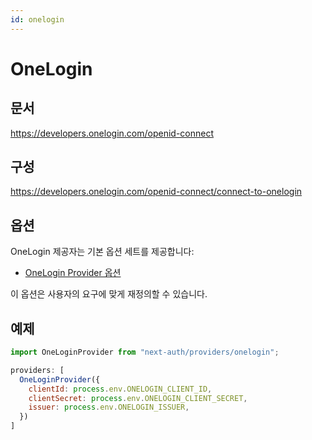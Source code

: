 ```yaml
---
id: onelogin
---
```


# OneLogin

## 문서

https://developers.onelogin.com/openid-connect

## 구성

https://developers.onelogin.com/openid-connect/connect-to-onelogin

## 옵션
OneLogin 제공자는 기본 옵션 세트를 제공합니다:

- [OneLogin Provider 옵션](https://github.com/nextauthjs/next-auth/blob/v4/packages/next-auth/src/providers/onelogin.js)

이 옵션은 사용자의 요구에 맞게 재정의할 수 있습니다.

## 예제

```javascript
import OneLoginProvider from "next-auth/providers/onelogin";

providers: [
  OneLoginProvider({
    clientId: process.env.ONELOGIN_CLIENT_ID,
    clientSecret: process.env.ONELOGIN_CLIENT_SECRET,
    issuer: process.env.ONELOGIN_ISSUER,
  })
]
```